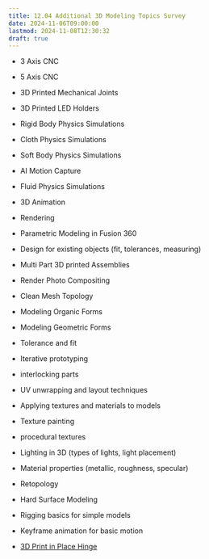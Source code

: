 ```yaml
---
title: 12.04 Additional 3D Modeling Topics Survey
date: 2024-11-06T09:00:00
lastmod: 2024-11-08T12:30:32
draft: true
---
```


- 3 Axis CNC
- 5 Axis CNC
- 3D Printed Mechanical Joints
- 3D Printed LED Holders
- Rigid Body Physics Simulations
- Cloth Physics Simulations
- Soft Body Physics Simulations
- AI Motion Capture
- Fluid Physics Simulations
- 3D Animation
- Rendering
- Parametric Modeling in Fusion 360
- Design for existing objects (fit, tolerances, measuring)
- Multi Part 3D printed Assemblies
- Render Photo Compositing
- Clean Mesh Topology
- Modeling Organic Forms
- Modeling Geometric Forms
- Tolerance and fit
- Iterative prototyping
- interlocking parts
- UV unwrapping and layout techniques
- Applying textures and materials to models
- Texture painting
- procedural textures
- Lighting in 3D (types of lights, light placement)
- Material properties (metallic, roughness, specular)
- Retopology
- Hard Surface Modeling
- Rigging basics for simple models
- Keyframe animation for basic motion

- [3D Print in Place Hinge]()
